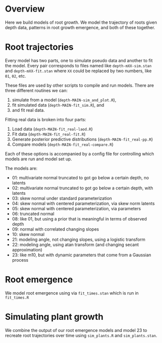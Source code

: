 # Overview

Here we build models of root growth.  We model the trajectory of roots
given depth data, patterns in root growth emergence, and both of these
together.


# Root trajectories

Every model has two parts, one to simulate pseudo data and another to
fit the model.  Every pair corresponds to files named like
`depth-mXX-sim.stan` and `depth-mXX-fit.stan` where `XX` could be
replaced by two numbers, like `01`, `02`, etc.

These files are used by other scripts to compile and run models.
There are three different routines we can: 

1. simulate from a model (`depth-MAIN-sim_and_plot.R`),
2. fit simulated data (`depth-MAIN-fit_sim.R`), and
3. and fit real data.  

Fitting real data is broken into four parts:

1. Load data (`depth-MAIN-fit_real-laod.R`)
1. Fit data (`depth-MAIN-fit_real-fit.R`)
1. Generate posterior predictive distributions (`depth-MAIN-fit_real-pp.R`)
1. Compare models (`depth-MAIN-fit_real-compare.R`)

Each of these options is accompanied by a config file for controlling
which models are run and model set up.

The models are:

- 01: multivariate normal truncated to got go below a certain depth, no latents
- 02: multivariate normal truncated to got go below a certain depth, with latents
- 03: skew normal under standard parameterization
- 04: skew normal with centered parameterization, via skew norm latents
- 05: skew normal with centered parameterization, via parameters
- 06: truncated normal
- 08: like 01, but using a prior that is meaningful in terms of observed depth
- 09: normal with correlated changing slopes
- 10: skew normal
- 21: modeling angle, not changing slopes, using a logistic transform
- 22: modeling angle, using atan transform (and changing secant approximation)
- 23: like m10, but with dynamic parameters that come from a Gaussian process


# Root emergence

We model root emergence using via `fit_times.stan` which is run in
`fit_times.R`


# Simulating plant growth

We combine the output of our root emergence models and model 23 to
recreate root trajectories over time using `sim_plants.R` and
`sim_plants.stan`.
